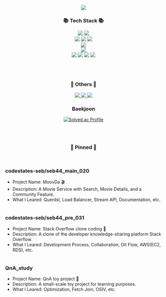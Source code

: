 <div align=center>
	<img src="https://capsule-render.vercel.app/api?type=waving&color=A3DCBE&height=200&section=header&text=Yeonwoo's%20Github&fontSize=90" />	
</div>
<div align=center>
	<h3>📚 Tech Stack 📚</h3>

</div>
<div align=center>
    <img src="https://img.shields.io/badge/Java-007396?style=flat&logo=Conda-Forge&logoColor=white" /> 
    <img src="https://img.shields.io/badge/Spring-6DB33F?style=flat&logo=Spring&logoColor=white" /> <br>
  <img src="https://img.shields.io/badge/Spring%20Boot-6DB33F?style=flat&logo=springboot&logoColor=white" />
  <img src="https://img.shields.io/badge/Spring%20Data%20JPA-6DB33F?style=flat-square&logo=spring&logoColor=white" />
    <img src="https://img.shields.io/badge/Spring%20Security-6DB33F?style=flat&logo=springsecurity&logoColor=white" /> <br>
    <img src="https://img.shields.io/badge/Querydsl-FF6B00?style=flat&logo=qualcomm&logoColor=white" />  <br>
<img src="https://img.shields.io/badge/AWS-232F3E?style=flat-square&logo=amazonaws&logoColor=white"/>  <br>
  <img src="https://img.shields.io/badge/EC2-FF9900?style=flat-square&logo=amazonec2&logoColor=white" /> 
<img src="https://img.shields.io/badge/Linux-FCC624?style=flat&logo=Linux&logoColor=white" />
<img src="https://img.shields.io/badge/RDS-527FFF?style=flat-square&logo=amazonrds&logoColor=white" />
<img src="https://img.shields.io/badge/MySQL-4479A1?style=flat-square&logo=mysql&logoColor=white"  />

  
</div>
<br> <br>

<br>
<div align=center>
	<h3>🎨 Others 🎨</h3>
</div>
<div align=center>
  	<a href="https://heathered-creek-b2a.notion.site/Backend-Developer-d2ab5916eb4f4240a5aa95f010aa0e06?pvs=4">
		<img src="https://img.shields.io/badge/Notion-000000?style=flat&logo=Notion&logoColor=white" />
	</a>
	<a href="https://heathered-creek-b2a.notion.site/MoovDa-Portfolio-58d29fb7fd764b989b81488c46aa2f4f?pvs=4">
		<img src="https://img.shields.io/badge/Portfolio-FF3633?style=flat&logo=Micro.blog&logoColor=white" />
	</a>
	<a href="ppupy1209@naver.com">
		<img src="https://img.shields.io/badge/Mail-30B980?style=flat&logo=Gmail&logoColor=white" />
	</a>

</div>


<div align=center>
	<h3> Baekjoon </h3>


[![Solved.ac Profile](http://mazassumnida.wtf/api/v2/generate_badge?boj=ppupy1209)](https://solved.ac/ppupy1209)
</div>

<br> <br>

<div align=center>
	<h3> 📌 Pinned 📌</h3> </div> <br>

 <h3> codestates-seb/seb44_main_020  </h3> 



- Project Name: MoovDa 🎬 <br>
- Description: A Movie Service with Search, Movie Details, and a Community Feature. <br>
- What I Leared: Querdsl, Load Balancer, Stream API, Documentation, etc. <br> <br>

 <h3> codestates-seb/seb44_pre_031  </h3> 

- Project Name: Stack Overflow clone coding 📝 <br>
- Description: A clone of the developer knowledge-sharing platform Stack Overflow. <br>
- What I Leared: Development Process, Collaboration, Git Flow, AWS(EC2, RDS), etc. <br><br>

 <h3> QnA_study </h3> 

- Project Name: QnA toy project 🧩 <br>
- Description: A small-scale toy project for learning purposes. <br>
- What I Leared: Optimization, Fetch Join, OSIV, etc. <br>




